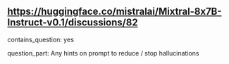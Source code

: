 ## https://huggingface.co/mistralai/Mixtral-8x7B-Instruct-v0.1/discussions/82

contains_question: yes

question_part: Any hints on prompt to reduce / stop hallucinations
